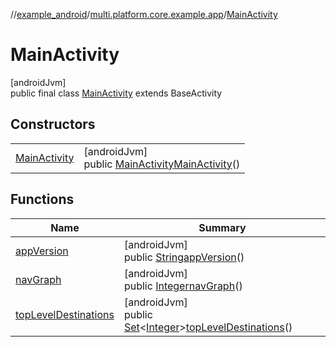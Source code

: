 //[example_android](../../../index.md)/[multi.platform.core.example.app](../index.md)/[MainActivity](index.md)

# MainActivity

[androidJvm]\
public final class [MainActivity](index.md) extends BaseActivity

## Constructors

| | |
|---|---|
| [MainActivity](-main-activity.md) | [androidJvm]<br>public [MainActivity](index.md)[MainActivity](-main-activity.md)() |

## Functions

| Name | Summary |
|---|---|
| [appVersion](app-version.md) | [androidJvm]<br>public [String](https://docs.oracle.com/javase/8/docs/api/java/lang/String.html)[appVersion](app-version.md)() |
| [navGraph](nav-graph.md) | [androidJvm]<br>public [Integer](https://docs.oracle.com/javase/8/docs/api/java/lang/Integer.html)[navGraph](nav-graph.md)() |
| [topLevelDestinations](top-level-destinations.md) | [androidJvm]<br>public [Set](https://docs.oracle.com/javase/8/docs/api/java/util/Set.html)&lt;[Integer](https://docs.oracle.com/javase/8/docs/api/java/lang/Integer.html)&gt;[topLevelDestinations](top-level-destinations.md)() |

